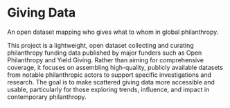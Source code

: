 # Giving Data

An open dataset mapping who gives what to whom in global philanthropy.

This project is a lightweight, open dataset collecting and curating philanthropy funding data published by major funders such as Open Philanthropy and Yield Giving. Rather than aiming for comprehensive coverage, it focuses on assembling high-quality, publicly available datasets from notable philanthropic actors to support specific investigations and research. The goal is to make scattered giving data more accessible and usable, particularly for those exploring trends, influence, and impact in contemporary philanthropy.
